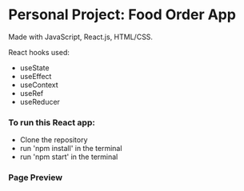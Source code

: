 # Personal Project: Food Order App

Made with JavaScript, React.js, HTML/CSS. <br/>

React hooks used:
 - useState
 - useEffect
 - useContext
 - useRef
 - useReducer

### To run this React app:
 - Clone the repository
 - run 'npm install' in the terminal
 - run 'npm start' in the terminal
 
### Page Preview 
